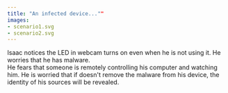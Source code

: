 ```yaml
---
title: "An infected device...""
images:
- scenario1.svg
- scenario2.svg
---
```


Isaac notices the LED in webcam turns on even when he is not using it. He worries that he has malware.
<br>
He fears that someone is remotely controlling his computer and watching him. He is worried that if doesn't remove the malware from his device,  the identity of his sources will be revealed.
